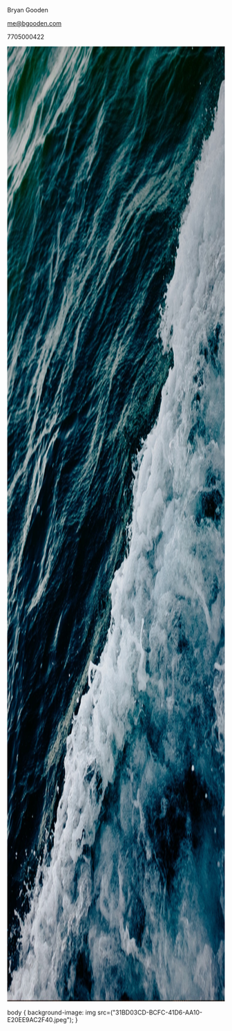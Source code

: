 <p>Bryan Gooden</p>
<p><a href="mailto:me@bgooden.com">me@bgooden.com</a></p>
<p>7705000422</p>

<html>
<body>
<img src="31BD03CD-BCFC-41D6-AA10-E20EE9AC2F40.jpeg" alt="Mountain View" style="width:1242px;height:2208px;">

body {
    background-image: img src=("31BD03CD-BCFC-41D6-AA10-E20EE9AC2F40.jpeg");
}
